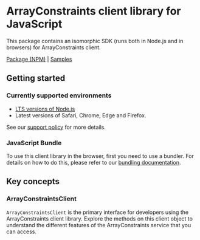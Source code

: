 # ArrayConstraints client library for JavaScript

This package contains an isomorphic SDK (runs both in Node.js and in browsers) for ArrayConstraints client.



[Package (NPM)](https://www.npmjs.com/package/@msinternal/array-constraints-client) |
[Samples](https://github.com/Azure-Samples/azure-samples-js-management)

## Getting started

### Currently supported environments

- [LTS versions of Node.js](https://github.com/nodejs/release#release-schedule)
- Latest versions of Safari, Chrome, Edge and Firefox.

See our [support policy](https://github.com/Azure/azure-sdk-for-js/blob/main/SUPPORT.md) for more details.




### JavaScript Bundle
To use this client library in the browser, first you need to use a bundler. For details on how to do this, please refer to our [bundling documentation](https://aka.ms/AzureSDKBundling).

## Key concepts

### ArrayConstraintsClient

`ArrayConstraintsClient` is the primary interface for developers using the ArrayConstraints client library. Explore the methods on this client object to understand the different features of the ArrayConstraints service that you can access.


